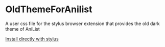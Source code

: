 # OldThemeForAnilist
A user css file for the stylus browser extension that provides the old dark theme of AniList

[Install directly with stylus](https://github.com/pgr3931/OldThemeForAnilist)
